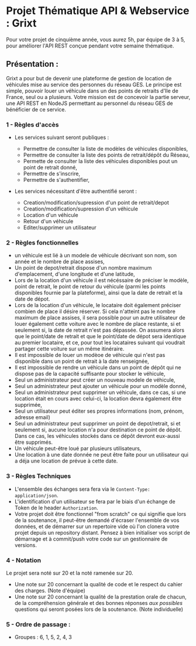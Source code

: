 # Projet Thématique API & Webservice : Grixt

Pour votre projet de cinquième année, vous aurez 5h, par équipe de 3 à 5, pour améliorer l'API REST conçue pendant votre semaine thématique.

## Présentation : 
Grixt a pour but de devenir une plateforme de gestion de location de véhicules mise au service des personnes du réseau GES. Le principe est simple, pouvoir louer un véhicule dans un des points de retraits d'Ile de France, seul ou a plusieurs.
Votre mission est de concevoir la partie serveur, une API REST en NodeJS permettant au personnel du réseau GES de bénéficier de ce service.

### 1 - Règles d'accès
- Les services suivant seront publiques : 
    - Permettre de consulter la liste de modèles de véhicules disponibles, 
    - Permettre de consulter la liste des points de retrait/dépôt du Réseau,
    - Permette de consulter la liste des véhicules disponibles pout un point de retrait donné,
    - Permettre de s'inscrire,
    - Permettre de s'authentifier,

- Les services nécessitant d'être authentifié seront :
    - Creation/modification/supression d'un point de retrait/depot
    - Creation/modification/supression d'un véhicule
    - Location d'un véhicule
    - Retour d'un véhicule
    - Editer/supprimer un utilisateur

### 2 - Règles fonctionnelles
- un véhicule est lié à un modele de véhicule décrivant son nom, son année et le nombre de place assises,
- Un point de depot/retrait dispose d'un nombre maximum d'emplacement, d'une longitude et d'une latitude,
- Lors de la location d'un véhicule il est nécéssaire de préciser le modèle, point de retrait, le point de retour du véhicule (parmi les points disponibles fournie par la plateforme), ainsi que la date de retrait et la date de dépot.
- Lors de la location d'un véhicule, le locataire doit également préciser combien de place il désire réserver. Si cela n'atteint pas le nombre maximum de place assises, il sera possible pour un autre utilisateur de louer également cette voiture avec le nombre de place restante, si et seulement si, la date de retrait n'est pas dépassée. On assumera alors que le point/date de retrait et que le point/date de dépot sera identique au premier locataire, et ce, pour tout les locataires suivant qui voudrait partager cette voiture sur un même itinéraire.
- Il est impossible de louer un modèoe de véhicule qui n'est pas disponible dans un point de retrait à la date renseignée,
- Il est impossible de rendre un véhicule dans un point de dépôt qui ne dispose pas de la capacité suffisante pour stocker le véhicule,
- Seul un administrateur peut créer un nouveau modele de véhicule,
- Seul un administrateur peut ajouter un véhicule pour un modèle donné,
- Seul un administrateur peut supprimer un véhicule, dans ce cas, si une location était en cours avec celui-ci, la location devra également être supprimée,
- Seul un utilisateur peut éditer ses propres informations (nom, prénom, adresse email)
- Seul un administrateur peut supprimer un point de depot/retrait, si et seulement si, aucune location n'a pour destination ce point de dépôt. Dans ce cas, les véhicules stockés dans ce dépôt devront eux-aussi être supprimés.
- Un véhicule peut-être loué par plusieurs utilisateurs,
- Une location à une date donnée ne peut être faite pour un utilisateur qui a déja une location de prévue à cette date.

### 3 - Règles Techniques
- L'ensemble des échanges sera fera via le `Content-Type: application/json`.
- L'identification d'un utilisateur se fera par le biais d'un échange de Token de le header `Authorization`.
- Votre projet doit être fonctionnel "from scratch" ce qui signifie que lors de la soutenance, il peut-être demandé d'écraser l'ensemble de vos données, et de démarrer sur un repertoire vide où l'on clonera votre projet depuis un repository distant. Pensez à bien initialiser vos script de démarrage et à commit/push votre code sur un gestionnaire de versions. 

### 4 - Notation 
Le projet sera noté sur 20 et la noté ramenée sur 20.

 - Une note sur 20 concernant la qualité de code et le respect du cahier des charges. (Note d'équipe)
 - Une note sur 20 concernant la qualité de la prestation orale de chacun, de la compréhension générale et des bonnes réponses *aux possibles* questions qui seront posées lors de la soutenance. (Note individuelle)

### 5 - Ordre de passage : 

- Groupes : 6, 1, 5, 2, 4, 3
